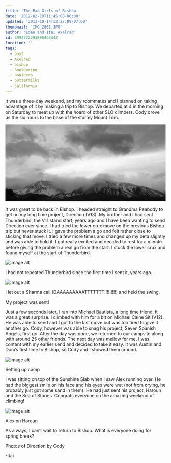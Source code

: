 ```yaml
---
title: 'The Bad Girls of Bishop'
date: '2012-02-18T11:45:00-08:00'
updated: '2013-10-14T13:27:08-07:00'
thumbnail: 'IMG_2861.JPG'
author: 'Eden and Itai Axelrad'
id: 8994722291086465342
location: ''
tags:
  - post
  - Axelrad
  - bishop
  - Bouldering
  - boulders
  - buttermilks
  - California
---
```

It was a three-day weekend, and my roommates and I planned on taking advantage of it by making a trip to Bishop. We departed at 4 in the morning on Saturday to meet up with the hoard of other SLO climbers.
Cody drove us the six hours to the base of the stormy Mount Tom.

![image alt](/images/IMG_2861.JPG)

It was great to be back in Bishop. I headed straight to Grandma Peabody to get on my long time project, Direction (V13). My brother and I had sent Thunderbird, the V11 stand start, years ago and I have been wanting to send Direction ever since. I had tried the lower crux move on the previous Bishop trip but never stuck it. I gave the problem a go and felt rather close to sticking that move. I tried a few more times and changed up my beta slightly and was able to hold it. I got really excited and decided to rest for a minute before giving the problem a real go from the start. I stuck the lower crux and found myself at the start of Thunderbird.

![image alt](/images/IMG_2915.jpg)

I had not repeated Thunderbird since the first time I sent it, years ago.

![image alt](/images/IMG_2916.jpg)

I let out a Sharma call (DAAAAAAAAATTTTTTT!!!!!!!!!) and held the swing.

My project was sent! 

Just a few seconds later, I ran into Michael Bautista, a long time friend. It was a great surprise. I climbed with him for a bit on Michael Caine Sit (V12). He was able to send and I got to the last move but was too tired to give it another go. Cody, however was able to snag his project, Seven Spanish Angels, first go. After the day was done, we returned to our campsite along with around 25 other friends. The next day was mellow for me. I was content with my earlier send and decided to take it easy. It was Austin and Dom’s first time to Bishop, so Cody and I showed them around.

![image alt](/images/IMG_2843.JPG)

Setting up camp

I was sitting on top of the Sunshine Slab when I saw Alex running over. He had the biggest smile on his face and his eyes were wet (not from crying, he probably just got some sand in them). He had just sent his project, Haroun and the Sea of Stories.
Congrats everyone on the amazing weekend of climbing!

![image alt](/images/IMG_2784.jpg)

Alex on Haroun

As always, I can’t wait to return to Bishop. What is everyone doing for spring break?

Photos of Direction by Cody

-Itai

